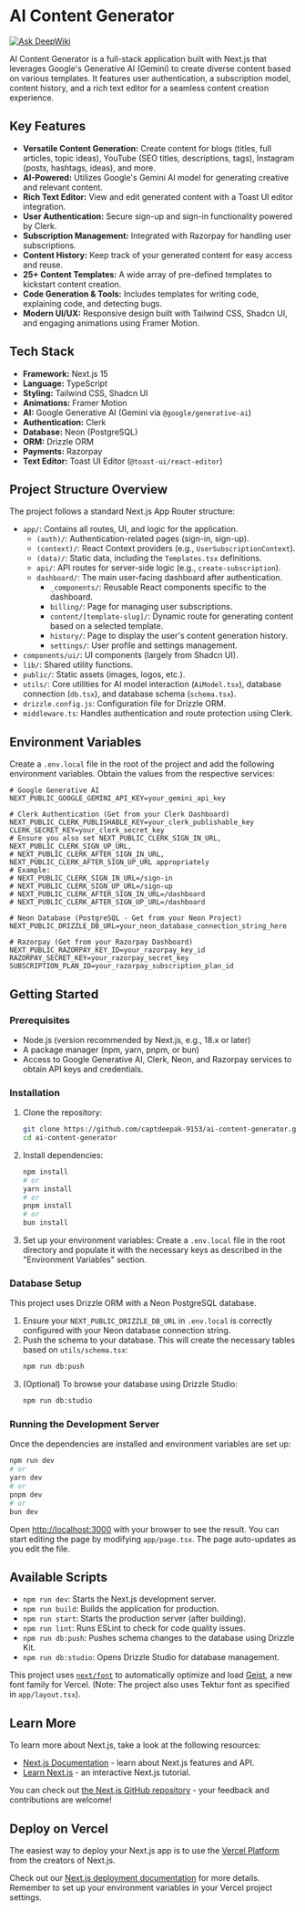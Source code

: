# AI Content Generator
[![Ask DeepWiki](https://devin.ai/assets/askdeepwiki.png)](https://deepwiki.com/Captdeepak-9153/ai-content-generator)

AI Content Generator is a full-stack application built with Next.js that leverages Google's Generative AI (Gemini) to create diverse content based on various templates. It features user authentication, a subscription model, content history, and a rich text editor for a seamless content creation experience.

## Key Features

*   **Versatile Content Generation:** Create content for blogs (titles, full articles, topic ideas), YouTube (SEO titles, descriptions, tags), Instagram (posts, hashtags, ideas), and more.
*   **AI-Powered:** Utilizes Google's Gemini AI model for generating creative and relevant content.
*   **Rich Text Editor:** View and edit generated content with a Toast UI editor integration.
*   **User Authentication:** Secure sign-up and sign-in functionality powered by Clerk.
*   **Subscription Management:** Integrated with Razorpay for handling user subscriptions.
*   **Content History:** Keep track of your generated content for easy access and reuse.
*   **25+ Content Templates:** A wide array of pre-defined templates to kickstart content creation.
*   **Code Generation & Tools:** Includes templates for writing code, explaining code, and detecting bugs.
*   **Modern UI/UX:** Responsive design built with Tailwind CSS, Shadcn UI, and engaging animations using Framer Motion.

## Tech Stack

*   **Framework:** Next.js 15
*   **Language:** TypeScript
*   **Styling:** Tailwind CSS, Shadcn UI
*   **Animations:** Framer Motion
*   **AI:** Google Generative AI (Gemini via `@google/generative-ai`)
*   **Authentication:** Clerk
*   **Database:** Neon (PostgreSQL)
*   **ORM:** Drizzle ORM
*   **Payments:** Razorpay
*   **Text Editor:** Toast UI Editor (`@toast-ui/react-editor`)

## Project Structure Overview

The project follows a standard Next.js App Router structure:

*   `app/`: Contains all routes, UI, and logic for the application.
    *   `(auth)/`: Authentication-related pages (sign-in, sign-up).
    *   `(context)/`: React Context providers (e.g., `UserSubscriptionContext`).
    *   `(data)/`: Static data, including the `Templates.tsx` definitions.
    *   `api/`: API routes for server-side logic (e.g., `create-subscription`).
    *   `dashboard/`: The main user-facing dashboard after authentication.
        *   `_components/`: Reusable React components specific to the dashboard.
        *   `billing/`: Page for managing user subscriptions.
        *   `content/[template-slug]/`: Dynamic route for generating content based on a selected template.
        *   `history/`: Page to display the user's content generation history.
        *   `settings/`: User profile and settings management.
*   `components/ui/`: UI components (largely from Shadcn UI).
*   `lib/`: Shared utility functions.
*   `public/`: Static assets (images, logos, etc.).
*   `utils/`: Core utilities for AI model interaction (`AiModel.tsx`), database connection (`db.tsx`), and database schema (`schema.tsx`).
*   `drizzle.config.js`: Configuration file for Drizzle ORM.
*   `middleware.ts`: Handles authentication and route protection using Clerk.

## Environment Variables

Create a `.env.local` file in the root of the project and add the following environment variables. Obtain the values from the respective services:

```env
# Google Generative AI
NEXT_PUBLIC_GOOGLE_GEMINI_API_KEY=your_gemini_api_key

# Clerk Authentication (Get from your Clerk Dashboard)
NEXT_PUBLIC_CLERK_PUBLISHABLE_KEY=your_clerk_publishable_key
CLERK_SECRET_KEY=your_clerk_secret_key
# Ensure you also set NEXT_PUBLIC_CLERK_SIGN_IN_URL, NEXT_PUBLIC_CLERK_SIGN_UP_URL,
# NEXT_PUBLIC_CLERK_AFTER_SIGN_IN_URL, NEXT_PUBLIC_CLERK_AFTER_SIGN_UP_URL appropriately
# Example:
# NEXT_PUBLIC_CLERK_SIGN_IN_URL=/sign-in
# NEXT_PUBLIC_CLERK_SIGN_UP_URL=/sign-up
# NEXT_PUBLIC_CLERK_AFTER_SIGN_IN_URL=/dashboard
# NEXT_PUBLIC_CLERK_AFTER_SIGN_UP_URL=/dashboard

# Neon Database (PostgreSQL - Get from your Neon Project)
NEXT_PUBLIC_DRIZZLE_DB_URL=your_neon_database_connection_string_here

# Razorpay (Get from your Razorpay Dashboard)
NEXT_PUBLIC_RAZORPAY_KEY_ID=your_razorpay_key_id
RAZORPAY_SECRET_KEY=your_razorpay_secret_key
SUBSCRIPTION_PLAN_ID=your_razorpay_subscription_plan_id
```

## Getting Started

### Prerequisites

*   Node.js (version recommended by Next.js, e.g., 18.x or later)
*   A package manager (npm, yarn, pnpm, or bun)
*   Access to Google Generative AI, Clerk, Neon, and Razorpay services to obtain API keys and credentials.

### Installation

1.  Clone the repository:
    ```bash
    git clone https://github.com/captdeepak-9153/ai-content-generator.git
    cd ai-content-generator
    ```

2.  Install dependencies:
    ```bash
    npm install
    # or
    yarn install
    # or
    pnpm install
    # or
    bun install
    ```

3.  Set up your environment variables:
    Create a `.env.local` file in the root directory and populate it with the necessary keys as described in the "Environment Variables" section.

### Database Setup

This project uses Drizzle ORM with a Neon PostgreSQL database.
1.  Ensure your `NEXT_PUBLIC_DRIZZLE_DB_URL` in `.env.local` is correctly configured with your Neon database connection string.
2.  Push the schema to your database. This will create the necessary tables based on `utils/schema.tsx`:
    ```bash
    npm run db:push
    ```
3.  (Optional) To browse your database using Drizzle Studio:
    ```bash
    npm run db:studio
    ```

### Running the Development Server

Once the dependencies are installed and environment variables are set up:

```bash
npm run dev
# or
yarn dev
# or
pnpm dev
# or
bun dev
```

Open [http://localhost:3000](http://localhost:3000) with your browser to see the result. You can start editing the page by modifying `app/page.tsx`. The page auto-updates as you edit the file.

## Available Scripts

*   `npm run dev`: Starts the Next.js development server.
*   `npm run build`: Builds the application for production.
*   `npm run start`: Starts the production server (after building).
*   `npm run lint`: Runs ESLint to check for code quality issues.
*   `npm run db:push`: Pushes schema changes to the database using Drizzle Kit.
*   `npm run db:studio`: Opens Drizzle Studio for database management.

This project uses [`next/font`](https://nextjs.org/docs/app/building-your-application/optimizing/fonts) to automatically optimize and load [Geist](https://vercel.com/font), a new font family for Vercel. (Note: The project also uses Tektur font as specified in `app/layout.tsx`).

## Learn More

To learn more about Next.js, take a look at the following resources:

-   [Next.js Documentation](https://nextjs.org/docs) - learn about Next.js features and API.
-   [Learn Next.js](https://nextjs.org/learn) - an interactive Next.js tutorial.

You can check out [the Next.js GitHub repository](https://github.com/vercel/next.js) - your feedback and contributions are welcome!

## Deploy on Vercel

The easiest way to deploy your Next.js app is to use the [Vercel Platform](https://vercel.com/new?utm_medium=default-template&filter=next.js&utm_source=create-next-app&utm_campaign=create-next-app-readme) from the creators of Next.js.

Check out our [Next.js deployment documentation](https://nextjs.org/docs/app/building-your-application/deploying) for more details. Remember to set up your environment variables in your Vercel project settings.
